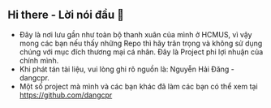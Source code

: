 ## Hi there - Lời nói đầu 👋
- Đây là nơi lưu gần như toàn bộ thanh xuân của mình ở HCMUS, vì vậy mong các bạn nếu thấy những Repo thì hãy trân trọng và không sử dụng chúng với mục đích thương mại cá nhân. Đây là Project phi lợi nhuận của chính mình.
- Khi phát tán tài liệu, vui lòng ghi rõ nguồn là: Nguyễn Hải Đăng - dangcpr.
- Một số project mà mình và các bạn khác đã làm các bạn có thể xem tại https://github.com/dangcpr
